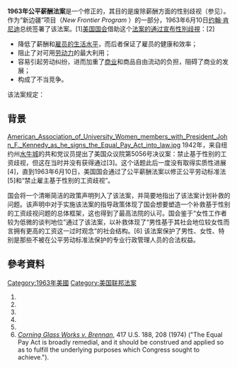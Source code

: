 **1963年公平薪酬法案**是一个修正的，其目的是废除薪酬方面的性别歧视（参见）。作为“新边疆”项目（*New Frontier Program* ）的一部分，1963年6月10日[约翰·肯尼迪](../Page/约翰·肯尼迪.md "wikilink")总统签署了该法案。\[1\][美国国会](../Page/美国国会.md "wikilink")借助这个[法案的通过宣布](https://zh.wikipedia.org/wiki/法案 "wikilink")[性別歧視](../Page/性別歧視主義.md "wikilink")：\[2\]

  - 降低了薪酬和[雇员的](../Page/僱傭.md "wikilink")[生活水平](https://zh.wikipedia.org/wiki/生活水平 "wikilink")，而后者保证了雇员的健康和效率；
  - 阻止了对可用[劳动力](../Page/劳动力.md "wikilink")的最大利用；
  - 容易引起劳动纠纷，进而加重了[商业](../Page/商业.md "wikilink")和商品自由流动的负担，阻碍了商业的发展；
  - 构成了不当竞争。

该法案规定：

## 背景

[American_Association_of_University_Women_members_with_President_John_F._Kennedy_as_he_signs_the_Equal_Pay_Act_into_law.jpg](https://zh.wikipedia.org/wiki/File:American_Association_of_University_Women_members_with_President_John_F._Kennedy_as_he_signs_the_Equal_Pay_Act_into_law.jpg "fig:American_Association_of_University_Women_members_with_President_John_F._Kennedy_as_he_signs_the_Equal_Pay_Act_into_law.jpg") 1942年，来自纽约州[水牛城](../Page/水牛城.md "wikilink")的共和党议员提出了美国众议院第5056号决议案：禁止基于性别的工资歧视，但这在当时并没有获得通过\[3\]。这个话题此后一度没有取得实质性进展\[4\]，直到1963年6月10日，美国国会通过了公平薪酬法案以修正公平劳动标准法\[5\]和“禁止雇主基于性别的工资歧视”。

国会将一个清晰简洁的政策声明列入了该法案，并简要地指出了该法案计划补救的问题。该声明中对于实施该法案的指导政策体现了国会想要塑造一个补救基于性别的工资歧视问题的总体框架，这也得到了最高法院的认可。国会鉴于“女性工作者较为低微的谈判地位”通过了该法案，以补救体现了“男性基于其社会地位较女性而言拥有更高的工资这一过时观念”的社会结构。\[6\] 该法案保护了男性、女性、特别是那些不被在公平劳动标准法保护的专业行政管理人员的合法权益。

## 參考資料

[Category:1963年美國](https://zh.wikipedia.org/wiki/Category:1963年美國 "wikilink") [Category:美国联邦法案](https://zh.wikipedia.org/wiki/Category:美国联邦法案 "wikilink")

1.
2.
3.
4.
5.
6.  *[Corning Glass Works v. Brennan](https://zh.wikipedia.org/wiki/Corning_Glass_Works_v._Brennan "wikilink")*, 417 U.S. 188, 208 (1974) ("The Equal Pay Act is broadly remedial, and it should be construed and applied so as to fulfill the underlying purposes which Congress sought to achieve.").